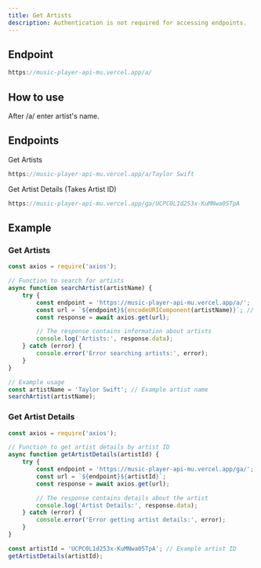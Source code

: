 ```yaml
---
title: Get Artists
description: Authentication is not required for accessing endpoints.
---
```


## Endpoint

```javascript
https://music-player-api-mu.vercel.app/a/
```

## How to use

After /a/ enter artist's name.

## Endpoints

Get Artists

```javascript
https://music-player-api-mu.vercel.app/a/Taylor Swift
```

Get Artist Details (Takes Artist ID)

```javascript
https://music-player-api-mu.vercel.app/ga/UCPC0L1d253x-KuMNwa05TpA
```

## Example

### Get Artists

```javascript
const axios = require('axios');

// Function to search for artists
async function searchArtist(artistName) {
    try {
        const endpoint = 'https://music-player-api-mu.vercel.app/a/';
        const url = `${endpoint}${encodeURIComponent(artistName)}`; // Encode artist name to handle spaces and special characters
        const response = await axios.get(url);

        // The response contains information about artists
        console.log('Artists:', response.data);
    } catch (error) {
        console.error('Error searching artists:', error);
    }
}

// Example usage
const artistName = 'Taylor Swift'; // Example artist name
searchArtist(artistName);

```

### Get Artist Details

```javascript
const axios = require('axios');

// Function to get artist details by artist ID
async function getArtistDetails(artistId) {
    try {
        const endpoint = 'https://music-player-api-mu.vercel.app/ga/';
        const url = `${endpoint}${artistId}`;
        const response = await axios.get(url);

        // The response contains details about the artist
        console.log('Artist Details:', response.data);
    } catch (error) {
        console.error('Error getting artist details:', error);
    }
}

const artistId = 'UCPC0L1d253x-KuMNwa05TpA'; // Example artist ID
getArtistDetails(artistId);

```
